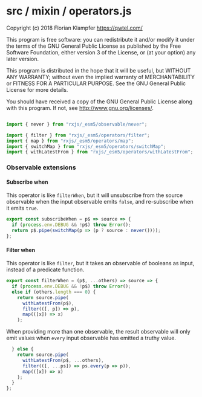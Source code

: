 # src / mixin / operators.js
Copyright (c) 2018 Florian Klampfer <https://qwtel.com/>

This program is free software: you can redistribute it and/or modify
it under the terms of the GNU General Public License as published by
the Free Software Foundation, either version 3 of the License, or
(at your option) any later version.

This program is distributed in the hope that it will be useful,
but WITHOUT ANY WARRANTY; without even the implied warranty of
MERCHANTABILITY or FITNESS FOR A PARTICULAR PURPOSE.  See the
GNU General Public License for more details.

You should have received a copy of the GNU General Public License
along with this program.  If not, see <http://www.gnu.org/licenses/>.


```js

import { never } from "rxjs/_esm5/observable/never";

import { filter } from "rxjs/_esm5/operators/filter";
import { map } from "rxjs/_esm5/operators/map";
import { switchMap } from "rxjs/_esm5/operators/switchMap";
import { withLatestFrom } from "rxjs/_esm5/operators/withLatestFrom";
```

### Observable extensions
#### Subscribe when
This operator is like `filterWhen`, but it will unsubscribe from the source observable
when the input observable emits `false`, and re-subscribe when it emits `true`.


```js
export const subscribeWhen = p$ => source => {
  if (process.env.DEBUG && !p$) throw Error();
  return p$.pipe(switchMap(p => (p ? source : never())));
};
```

#### Filter when
This operator is like `filter`, but it takes an observable of booleans as input,
instead of a predicate function.


```js
export const filterWhen = (p$, ...others) => source => {
  if (process.env.DEBUG && !p$) throw Error();
  else if (others.length === 0) {
    return source.pipe(
      withLatestFrom(p$),
      filter(([, p]) => p),
      map(([x]) => x)
    );
```

When providing more than one observable, the result observable will only emit values
when `every` input observable has emitted a truthy value.


```js
  } else {
    return source.pipe(
      withLatestFrom(p$, ...others),
      filter(([, ...ps]) => ps.every(p => p)),
      map(([x]) => x)
    );
  }
};
```


